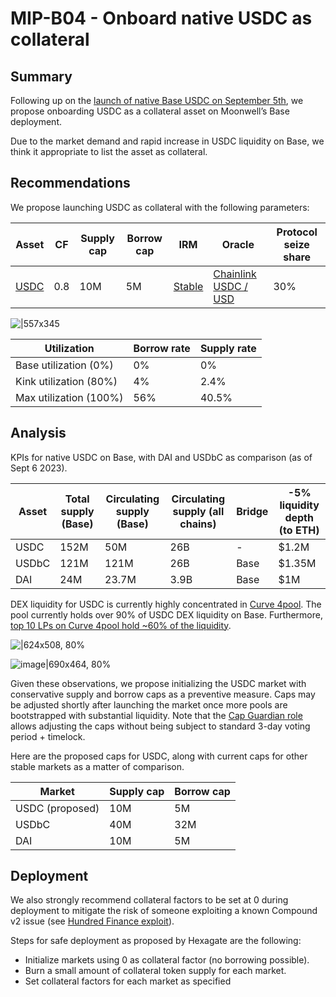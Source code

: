 # MIP-B04 - Onboard native USDC as collateral

## Summary

Following up on the
[launch of native Base USDC on September 5th](https://www.circle.com/blog/usdc-now-available-natively-on-base), we
propose onboarding USDC as a collateral asset on Moonwell’s Base deployment.

Due to the market demand and rapid increase in USDC liquidity on Base, we think it appropriate to list the asset as
collateral.

## Recommendations

We propose launching USDC as collateral with the following parameters:

| Asset                                                                         | CF  | Supply cap | Borrow cap | IRM                                                                               | Oracle                                                                                          | Protocol seize share |
| ----------------------------------------------------------------------------- | --- | ---------- | ---------- | --------------------------------------------------------------------------------- | ----------------------------------------------------------------------------------------------- | -------------------- |
| [USDC](https://basescan.org/token/0x833589fCD6eDb6E08f4c7C32D4f71b54bdA02913) | 0.8 | 10M        | 5M         | [Stable](https://basescan.org/address/0x1603178b26c3bc2cd321e9a64644ab62643d138b) | [Chainlink USDC / USD](https://basescan.org/address/0x7e860098F58bBFC8648a4311b374B1D669a2bc6B) | 30%                  |

![|557x345](https://i.imgur.com/lD7PfNI.png)

| Utilization            | Borrow rate | Supply rate |
| ---------------------- | ----------- | ----------- |
| Base utilization (0%)  | 0%          | 0%          |
| Kink utilization (80%) | 4%          | 2.4%        |
| Max utilization (100%) | 56%         | 40.5%       |

## Analysis

KPIs for native USDC on Base, with DAI and USDbC as comparison (as of Sept 6 2023).

| Asset | Total supply (Base) | Circulating supply (Base) | Circulating supply (all chains) | Bridge | -5% liquidity depth (to ETH) |
| ----- | ------------------- | ------------------------- | ------------------------------- | ------ | ---------------------------- |
| USDC  | 152M                | 50M                       | 26B                             | -      | $1.2M                        |
| USDbC | 121M                | 121M                      | 26B                             | Base   | $1.35M                       |
| DAI   | 24M                 | 23.7M                     | 3.9B                            | Base   | $1M                          |

DEX liquidity for USDC is currently highly concentrated in
[Curve 4pool](https://curve.fi/#/base/pools/factory-v2-1/swap). The pool currently holds over 90% of USDC DEX liquidity
on Base. Furthermore,
[top 10 LPs on Curve 4pool hold ~60% of the liquidity](https://basescan.org/token/tokenholderchart/0x79edc58c471acf2244b8f93d6f425fd06a439407).

![|624x508, 80%](https://i.imgur.com/Zfppx6V.png)

![image|690x464, 80%](https://i.imgur.com/k5YuRly.png)

Given these observations, we propose initializing the USDC market with conservative supply and borrow caps as a
preventive measure. Caps may be adjusted shortly after launching the market once more pools are bootstrapped with
substantial liquidity. Note that the
[Cap Guardian role](https://forum.moonwell.fi/t/gauntlets-initial-recommendations-for-moonwell-on-base/536#enable-gauntlet-as-supply-borrow-cap-guardian-6)
allows adjusting the caps without being subject to standard 3-day voting period + timelock.

Here are the proposed caps for USDC, along with current caps for other stable markets as a matter of comparison.

| Market          | Supply cap | Borrow cap |
| --------------- | ---------- | ---------- |
| USDC (proposed) | 10M        | 5M         |
| USDbC           | 40M        | 32M        |
| DAI             | 10M        | 5M         |

## Deployment

We also strongly recommend collateral factors to be set at 0 during deployment to mitigate the risk of someone
exploiting a known Compound v2 issue (see
[Hundred Finance exploit](https://www.comp.xyz/t/hundred-finance-exploit-and-compound-v2/4266)).

Steps for safe deployment as proposed by Hexagate are the following:

-   Initialize markets using 0 as collateral factor (no borrowing possible).
-   Burn a small amount of collateral token supply for each market.
-   Set collateral factors for each market as specified
